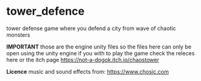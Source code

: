 # tower_defence
 tower defense game where you defend a city from wave of chaotic monsters
 
**IMPORTANT**
those are the engine unity files 
so the files here can only be open using the unity engine
if you with to play the game check the releces here or the itch page
https://not-a-dogok.itch.io/chaostower
 
**Licence**
music and sound effects from: https://www.chosic.com 


